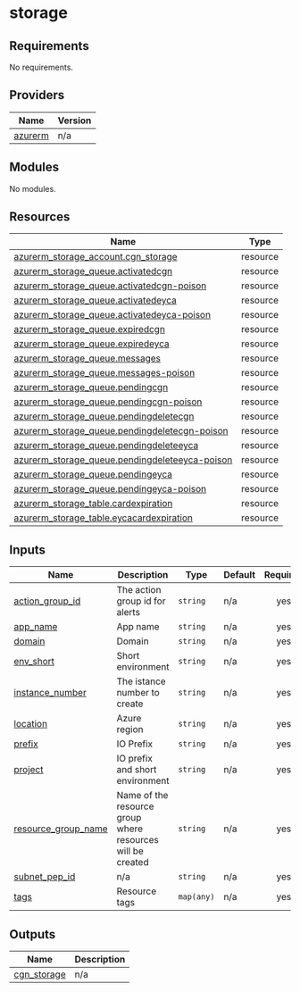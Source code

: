 # storage

<!-- BEGIN_TF_DOCS -->
## Requirements

No requirements.

## Providers

| Name | Version |
|------|---------|
| <a name="provider_azurerm"></a> [azurerm](#provider\_azurerm) | n/a |

## Modules

No modules.

## Resources

| Name | Type |
|------|------|
| [azurerm_storage_account.cgn_storage](https://registry.terraform.io/providers/hashicorp/azurerm/latest/docs/resources/storage_account) | resource |
| [azurerm_storage_queue.activatedcgn](https://registry.terraform.io/providers/hashicorp/azurerm/latest/docs/resources/storage_queue) | resource |
| [azurerm_storage_queue.activatedcgn-poison](https://registry.terraform.io/providers/hashicorp/azurerm/latest/docs/resources/storage_queue) | resource |
| [azurerm_storage_queue.activatedeyca](https://registry.terraform.io/providers/hashicorp/azurerm/latest/docs/resources/storage_queue) | resource |
| [azurerm_storage_queue.activatedeyca-poison](https://registry.terraform.io/providers/hashicorp/azurerm/latest/docs/resources/storage_queue) | resource |
| [azurerm_storage_queue.expiredcgn](https://registry.terraform.io/providers/hashicorp/azurerm/latest/docs/resources/storage_queue) | resource |
| [azurerm_storage_queue.expiredeyca](https://registry.terraform.io/providers/hashicorp/azurerm/latest/docs/resources/storage_queue) | resource |
| [azurerm_storage_queue.messages](https://registry.terraform.io/providers/hashicorp/azurerm/latest/docs/resources/storage_queue) | resource |
| [azurerm_storage_queue.messages-poison](https://registry.terraform.io/providers/hashicorp/azurerm/latest/docs/resources/storage_queue) | resource |
| [azurerm_storage_queue.pendingcgn](https://registry.terraform.io/providers/hashicorp/azurerm/latest/docs/resources/storage_queue) | resource |
| [azurerm_storage_queue.pendingcgn-poison](https://registry.terraform.io/providers/hashicorp/azurerm/latest/docs/resources/storage_queue) | resource |
| [azurerm_storage_queue.pendingdeletecgn](https://registry.terraform.io/providers/hashicorp/azurerm/latest/docs/resources/storage_queue) | resource |
| [azurerm_storage_queue.pendingdeletecgn-poison](https://registry.terraform.io/providers/hashicorp/azurerm/latest/docs/resources/storage_queue) | resource |
| [azurerm_storage_queue.pendingdeleteeyca](https://registry.terraform.io/providers/hashicorp/azurerm/latest/docs/resources/storage_queue) | resource |
| [azurerm_storage_queue.pendingdeleteeyca-poison](https://registry.terraform.io/providers/hashicorp/azurerm/latest/docs/resources/storage_queue) | resource |
| [azurerm_storage_queue.pendingeyca](https://registry.terraform.io/providers/hashicorp/azurerm/latest/docs/resources/storage_queue) | resource |
| [azurerm_storage_queue.pendingeyca-poison](https://registry.terraform.io/providers/hashicorp/azurerm/latest/docs/resources/storage_queue) | resource |
| [azurerm_storage_table.cardexpiration](https://registry.terraform.io/providers/hashicorp/azurerm/latest/docs/resources/storage_table) | resource |
| [azurerm_storage_table.eycacardexpiration](https://registry.terraform.io/providers/hashicorp/azurerm/latest/docs/resources/storage_table) | resource |

## Inputs

| Name | Description | Type | Default | Required |
|------|-------------|------|---------|:--------:|
| <a name="input_action_group_id"></a> [action\_group\_id](#input\_action\_group\_id) | The action group id for alerts | `string` | n/a | yes |
| <a name="input_app_name"></a> [app\_name](#input\_app\_name) | App name | `string` | n/a | yes |
| <a name="input_domain"></a> [domain](#input\_domain) | Domain | `string` | n/a | yes |
| <a name="input_env_short"></a> [env\_short](#input\_env\_short) | Short environment | `string` | n/a | yes |
| <a name="input_instance_number"></a> [instance\_number](#input\_instance\_number) | The istance number to create | `string` | n/a | yes |
| <a name="input_location"></a> [location](#input\_location) | Azure region | `string` | n/a | yes |
| <a name="input_prefix"></a> [prefix](#input\_prefix) | IO Prefix | `string` | n/a | yes |
| <a name="input_project"></a> [project](#input\_project) | IO prefix and short environment | `string` | n/a | yes |
| <a name="input_resource_group_name"></a> [resource\_group\_name](#input\_resource\_group\_name) | Name of the resource group where resources will be created | `string` | n/a | yes |
| <a name="input_subnet_pep_id"></a> [subnet\_pep\_id](#input\_subnet\_pep\_id) | n/a | `string` | n/a | yes |
| <a name="input_tags"></a> [tags](#input\_tags) | Resource tags | `map(any)` | n/a | yes |

## Outputs

| Name | Description |
|------|-------------|
| <a name="output_cgn_storage"></a> [cgn\_storage](#output\_cgn\_storage) | n/a |
<!-- END_TF_DOCS -->
